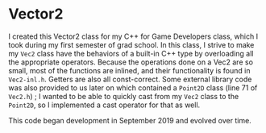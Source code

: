 # Vector2
I created this Vector2 class for my C++ for Game Developers class, which I took
during my first semester of grad school. In this class, I strive to make my
`Vec2` class have the behaviors of a built-in C++ type by overloading all the
appropriate operators. Because the operations done on a Vec2 are so small, most
of the functions are inlined, and their functionality is found in `Vec2-inl.h`.
Getters are also all const-correct. Some external library code was also
provided to us later on which contained a `Point2D` class (line 71 of `Vec2.h`)
; I wanted to be able to quickly cast from my `Vec2` class to the `Point2D`, so
I implemented a cast operator for that as well.

This code began development in September 2019 and evolved over time.
